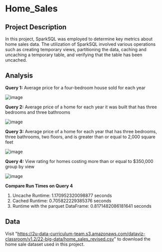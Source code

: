 # Home_Sales

## Project Description
In this project, SparkSQL was employed to determine key metrics about home sales data. The utilization of SparkSQL involved various operations such as creating temporary views, partitioning the data, caching and uncaching a temporary table, and verifying that the table has been uncached.

## Analysis
**Query 1:** Average price for a four-bedroom house sold for each year

  ![image](https://github.com/yeyanwang/Home_Sales/assets/120543690/db7e63f2-d41a-4486-9049-e6bc76592374)

**Query 2:** Average price of a home for each year it was built that has three bedrooms and three bathrooms 
 
  ![image](https://github.com/yeyanwang/Home_Sales/assets/120543690/5ee38842-b224-4f77-bf0b-6d536b3c182f)

**Query 3:** Average price of a home for each year that has three bedrooms, three bathrooms, two floors, and is greater than or equal to 2,000 square feet

  ![image](https://github.com/yeyanwang/Home_Sales/assets/120543690/0a347f4a-7289-432e-9f58-67df61311fe7)

**Query 4:** View rating for homes costing more than or equal to $350,000 group by view
 
  ![image](https://github.com/yeyanwang/Home_Sales/assets/120543690/815c6685-8dd1-42cc-84bf-23716c81f42f)

**Compare Run Times on Query 4**
1. Uncache Runtime: 1.170952320098877 seconds
2. Cached Runtime: 0.705822229385376 seconds
3. Runtime with the parquet DataFrame: 0.8171482086181641 seconds

## Data
Visit "https://2u-data-curriculum-team.s3.amazonaws.com/dataviz-classroom/v1.2/22-big-data/home_sales_revised.csv" to download the home sale dataset used in this project. 


